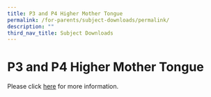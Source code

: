 ```yaml
---
title: P3 and P4 Higher Mother Tongue
permalink: /for-parents/subject-downloads/permalink/
description: ""
third_nav_title: Subject Downloads
---
```

**P3 and P4 Higher Mother Tongue**
==================================

Please click [here](https://go.gov.sg/p3andp4hmtl) for more information.